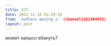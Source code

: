 ```yaml
---
title: 473
date: 2022-12-10 01:29:16
from: 'endless шизing ⍼' (channel1162404975)
layout: post
---
```


может налысо ебануть?

